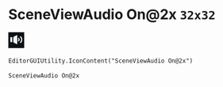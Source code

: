# SceneViewAudio On@2x `32x32`
<img src="/img/SceneViewAudio%20On@2x.png" width=32 height=32>

``` CSharp
EditorGUIUtility.IconContent("SceneViewAudio On@2x")
```
```
SceneViewAudio On@2x
```
